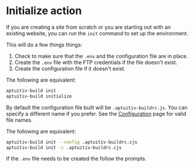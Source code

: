 # Initialize action

If you are creating a site from scratch or you are starting out with an existing website, you can run the `init` command to set up the environment.

This will do a few things things:

1. Check to make sure that the `.env` and the configuration file are in place.
2. Create the `.env` file with the FTP credentials if the file doesn't exist.
3. Create the configuration file if it doesn't exist.

The following are equivalent:

```bash
aptuitiv-build init
aptuitiv-build initialize
```

By default the configuration file built will be `.aptuitiv-buildrc.js`. You can specify a different name if you prefer. See the [Configuration](/docs/Configuration.md) page for valid file names.

The following are equivalent:

```bash
aptuitiv-build init --config .aptuitiv-buildrc.cjs
aptuitiv-build init -c .aptuitiv-buildrc.cjs
```

If the `.env` file needs to be created the follow the prompts.
